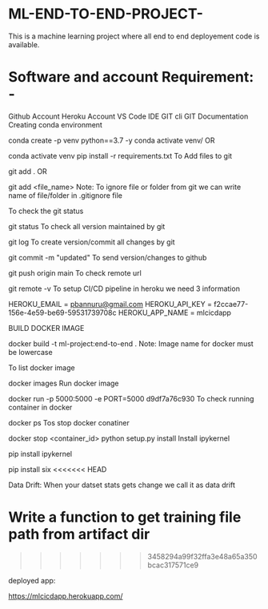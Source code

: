 # ML-END-TO-END-PROJECT-
This is a machine learning project where all end to end deployement code is available.

# Software and account Requirement: - 
Github Account
Heroku Account
VS Code IDE
GIT cli
GIT Documentation
Creating conda environment

conda create -p venv python==3.7 -y
conda activate venv/
OR

conda activate venv
pip install -r requirements.txt
To Add files to git

git add .
OR

git add <file_name>
Note: To ignore file or folder from git we can write name of file/folder in .gitignore file

To check the git status

git status
To check all version maintained by git

git log
To create version/commit all changes by git

git commit -m "updated"
To send version/changes to github

git push origin main
To check remote url

git remote -v
To setup CI/CD pipeline in heroku we need 3 information

HEROKU_EMAIL = pbannuru@gmail.com
HEROKU_API_KEY = f2ccae77-156e-4e59-be69-59531739708c
HEROKU_APP_NAME = mlcicdapp

BUILD DOCKER IMAGE

docker build -t ml-project:end-to-end .
Note: Image name for docker must be lowercase

To list docker image

docker images
Run docker image

docker run -p 5000:5000 -e PORT=5000 d9df7a76c930
To check running container in docker

docker ps
Tos stop docker conatiner

docker stop <container_id>
python setup.py install
Install ipykernel

pip install ipykernel

pip install six
<<<<<<< HEAD

Data Drift: When your datset stats gets change we call it as data drift

Write a function to get training file path from artifact dir
=======
>>>>>>> 3458294a99f32ffa3e48a65a350bcac317571ce9

deployed app:

https://mlcicdapp.herokuapp.com/

